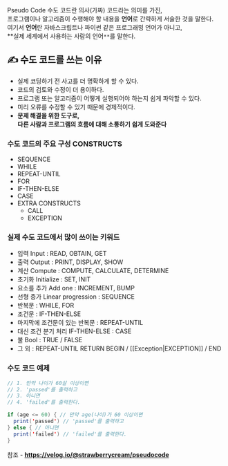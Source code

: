 Pseudo Code 수도 코드란 의사(가짜) 코드라는 의미를 가진,  
프로그램이나 알고리즘이 수행해야 할 내용을 **언어**로 간략하게 서술한 것을 말한다.  
여기서 **언어**란 자바스크립트나 파이썬 같은 프로그래밍 언어가 아니고,  
**실제 세계에서 사용하는 사람의 언어`**`를 말한다.

## ✍️ 수도 코드를 쓰는 이유
- 실제 코딩하기 전 사고를 더 명확하게 할 수 있다.
- 코드의 검토와 수정이 더 용이하다.
- 프로그램 또는 알고리즘이 어떻게 실행되어야 하는지 쉽게 파악할 수 있다.
- 미리 오류를 수정할 수 있기 때문에 경제적이다.
- **문제 해결을 위한 도구로,  
    다른 사람과 프로그램의 흐름에 대해 소통하기 쉽게 도와준다**

### 수도 코드의 주요 구성 CONSTRUCTS
- SEQUENCE
- WHILE
- REPEAT-UNTIL
- FOR
- IF-THEN-ELSE
- CASE
- EXTRA CONSTRUCTS
    - CALL
    - EXCEPTION


### 실제 수도 코드에서 많이 쓰이는 키워드
- 입력 Input : READ, OBTAIN, GET
- 출력 Output : PRINT, DISPLAY, SHOW
- 계산 Compute : COMPUTE, CALCULATE, DETERMINE
- 초기화 Initialize : SET, INIT
- 요소를 추가 Add one : INCREMENT, BUMP
- 선형 증가 Linear progression : SEQUENCE
- 반복문 : WHILE, FOR
- 조건문 : IF-THEN-ELSE
- 마지막에 조건문이 있는 반복문 : REPEAT-UNTIL
- 대신 조건 분기 처리 IF-THEN-ELSE : CASE
- 불 Bool : TRUE / FALSE
- 그 외 : REPEAT-UNTIL RETURN BEGIN / [[Exception|EXCEPTION]] / END

### 수도 코드 예제
```java
// 1. 만약 나이가 60살 이상이면
// 2. 'passed'를 출력하고
// 3. 아니면
// 4. 'failed'를 출력한다.
```

```java
if (age <= 60) { // 만약 age(나이)가 60 이상이면
  print('passed') // 'passed'를 출력하고
} else { // 아니면
  print('failed') // 'failed'를 출력한다.
}
```





참조 - **https://velog.io/@strawberrycream/pseudocode**
